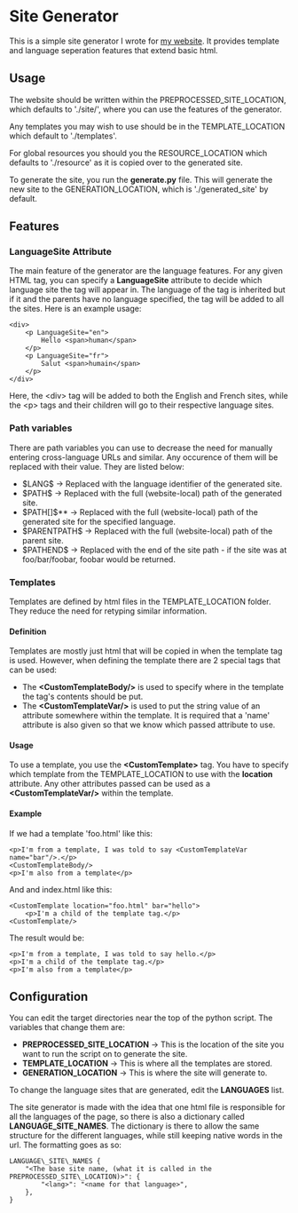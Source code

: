 # Site Generator

This is a simple site generator I wrote for [my website](https://antonipostola.xyz).
It provides template and language seperation features that extend basic html.

## Usage

The website should be written within the PREPROCESSED\_SITE\_LOCATION, which defaults to './site/', where you can use the features of the generator.

Any templates you may wish to use should be in the TEMPLATE\_LOCATION which default to './templates'.

For global resources you should you the RESOURCE\_LOCATION which defaults to './resource' as it is copied over to the generated site.

To generate the site, you run the **generate.py** file. This will generate the new site to the GENERATION\_LOCATION, which is './generated\_site' by default.

## Features

### LanguageSite Attribute
The main feature of the generator are the language features. For any given HTML tag, you can specify a **LanguageSite** attribute to decide which language site the tag will appear in. The language of the tag is inherited but if it and the parents have no language specified, the tag will be added to all the sites. Here is an example usage:
```
<div>
    <p LanguageSite="en"> 
        Hello <span>human</span>
    </p>
    <p LanguageSite="fr"> 
        Salut <span>humain</span>
    </p>
</div>
```
Here, the \<div\> tag will be added to both the English and French sites, while the \<p\> tags and their children will go to their respective language sites.

### Path variables
There are path variables you can use to decrease the need for manually entering cross-language URLs and similar. Any occurence of them will be replaced with their value. They are listed below:
- \$LANG\$ -> Replaced with the language identifier of the generated site.
- \$PATH\$ -> Replaced with the full (website-local) path of the generated site.
- \$PATH[<language identifier>]\$** -> Replaced with the full (website-local) path of the generated site for the specified language.
- \$PARENTPATH\$ -> Replaced with the full (website-local) path of the parent site.
- \$PATHEND\$ -> Replaced with the end of the site path - if the site was at foo/bar/foobar, foobar would be returned.

### Templates
Templates are defined by html files in the TEMPLATE\_LOCATION folder. They reduce the need for retyping similar information.
#### Definition
Templates are mostly just html that will be copied in when the template tag is used. However, when defining the template there are 2 special tags that can be used:
- The **\<CustomTemplateBody/\>** is used to specify where in the template the tag's contents should be put.
- The **\<CustomTemplateVar/\>** is used to put the string value of an attribute somewhere within the template. It is required that a 'name' attribute is also given so that we know which passed attribute to use.
#### Usage
To use a template, you use the **\<CustomTemplate\>** tag. You have to specify which template from the TEMPLATE\_LOCATION to use with the **location** attribute. Any other attributes passed can be used as a **\<CustomTemplateVar/\>** within the template.
#### Example
If we had a template 'foo.html' like this:
```
<p>I'm from a template, I was told to say <CustomTemplateVar name="bar"/>.</p>
<CustomTemplateBody/>
<p>I'm also from a template</p>
```
And and index.html like this:
```
<CustomTemplate location="foo.html" bar="hello">
    <p>I'm a child of the template tag.</p>
<CustomTemplate/>
```
The result would be:
```
<p>I'm from a template, I was told to say hello.</p>
<p>I'm a child of the template tag.</p>
<p>I'm also from a template</p>
```

## Configuration

You can edit the target directories near the top of the python script. The variables that change them are: 
- **PREPROCESSED_SITE\_LOCATION** -> This is the location of the site you want to run the script on to generate the site.
- **TEMPLATE\_LOCATION** -> This is where all the templates are stored.
- **GENERATION_LOCATION** -> This is where the site will generate to.

To change the language sites that are generated, edit the **LANGUAGES** list.

The site generator is made with the idea that one html file is responsible for all the languages of the page, so there is also a dictionary called **LANGUAGE\_SITE\_NAMES**. The dictionary is there to allow the same structure for the different languages, while still keeping native words in the url. The formatting goes as so:
```
LANGUAGE\_SITE\_NAMES {
    "<The base site name, (what it is called in the PREPROCESSED_SITE\_LOCATION)>": {
        "<lang>": "<name for that language>",
    },
}
```
